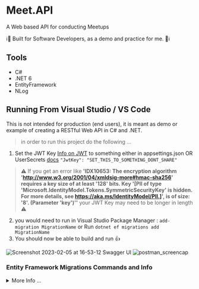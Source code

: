# Meet.API
 
A Web based API for conducting Meetups

:information_source::triangular_flag_on_post: Built for Software Developers, as a demo and practice for me. :triangular_flag_on_post::information_source:

## Tools

- C#
- .NET 6
- EntityFramework
- NLog

## Running From Visual Studio / VS Code

This is not intended for production (end users), it is meant as demo or example of creating a RESTful Web API in C# and .NET.

> in order to run this project do the following ...
1. Set the JWT Key [Info on JWT](https://jwt.io/introduction) to something either in appsettings.json OR UserSecrets 
[docs](https://learn.microsoft.com/en-us/aspnet/core/security/app-secrets?view=aspnetcore-6.0&tabs=windows) `"JwtKey": "SET_THIS_TO_SOMETHING_DONT_SHARE"` 
> :warning: If you get an error like **'IDX10653: The encryption algorithm 'http://www.w3.org/2001/04/xmldsig-more#hmac-sha256' 
requires a key size of at least '128' bits. Key '[PII of type 'Microsoft.IdentityModel.Tokens.SymmetricSecurityKey' is hidden. 
For more details, see https://aka.ms/IdentityModel/PII.]', is of size: '8'. (Parameter 'key')''** your JWT Key may need to be longer in length :warning:
2. you would need to run in Visual Studio Package Manager : `add-migration MigrationName` or Run `dotnet ef migrations add MigrationName`
3. You should now be able to build and run :thumbsup:

![Screenshot 2023-02-05 at 16-53-12 Swagger UI](https://user-images.githubusercontent.com/20805058/216850654-a5bd38d5-0fae-493b-b3e1-1aff1edea460.png)
![postman_screencap](https://user-images.githubusercontent.com/20805058/217394643-f9c230ab-272e-4e9d-af31-08d0e46c9d2b.PNG)

### Entity Framework Migrations Commands and Info
<details><summary>More Info ...</summary> 

Commands for DB Migrations

The Microsoft [Docs](https://learn.microsoft.com/en-us/ef/core/managing-schemas/migrations/?tabs=dotnet-core-cli)

1. Create a Migration
___

At the very first time, you defined the initial domain classes. 
At this point, there is no database for your application which can store the data from your domain classes. 
So, firstly, you need to create a migration

> using the Package Manager Console in Visual Studio
```bash
PM> add-migration MigrationName
```

> using the CLI (any terminal / command line) and dotnet
```bash
> dotnet ef migrations add MigrationName
```

> You may need to add the following packge if you get this error:

![Screenshot from 2023-04-05 12-15-47](https://user-images.githubusercontent.com/20805058/230155149-f4ee1f5b-b4b5-4e39-9a9b-de01c00697f4.png)

from the PM console in Viusal Studio
```bash
PM> Install-Package Microsoft.EntityFrameworkCore.Tools
```

from dotnet cli
```bash
dotnet tool install -g dotnet-ef
```


2. Creating or Updating the Database
___

```bash
PM> Update-Database 
```

```bash
> dotnet ef database update 
```

3. Removing a Migration
___

```bash
PM> remove-migration
```

```bash
> dotnet ef migrations remove
```

4. Reverting a Migration
___

```bash
PM> Update-database MigrationName 
```

```bash
> dotnet ef database update MigrationName
```

5. Generating a SQL Script
___

Use the following command to generate a SQL script for the database. 

```bash
PM> script-migration
```

```bash
> dotnet ef migrations script
```
</details>

